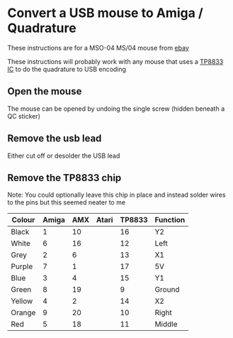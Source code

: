 # Convert a USB mouse to Amiga / Quadrature

These instructions are for a MSO-04 MS/04 mouse from [ebay](https://www.ebay.co.uk/itm/334450794872?hash=item4dded22178:g:UagAAOSw2g5i1rwA)

These instructions will probably work with any mouse that uses a [TP8833 IC](https://www.digchip.com/datasheets/parts/datasheet/485/TP8833-pdf.php)
to do the quadrature to USB encoding

## Open the mouse

The mouse can be opened by undoing the single screw (hidden beneath a QC sticker)

## Remove the usb lead

Either cut off or desolder the USB lead

## Remove the TP8833 chip

Note: You could optionally leave this chip in place and instead solder wires to the pins but this seemed neater to me



|Colour |Amiga  |AMX    |Atari  |TP8833 |Function
|-------|-------|-------|-------|-------|------------------------------
|Black  |   1   |  10   |       |  16   | Y2
|White  |   6   |  16   |       |  12   | Left
|Grey   |   2   |   6   |       |  13   | X1
|Purple |   7   |   1   |       |  17   | 5V
|Blue   |   3   |   4   |       |  15   | Y1
|Green  |   8   |  19   |       |   9   | Ground
|Yellow |   4   |   2   |       |  14   | X2
|Orange |   9   |  20   |       |  10   | Right
|Red    |   5   |  18   |       |  11   | Middle
